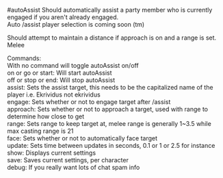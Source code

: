 #autoAssist
Should automatically assist a party member who is currently engaged if you aren't already engaged.  
Auto /assist player selection is coming soon (tm)  
  
Should attempt to maintain a distance if approach is on and a range is set. Melee  

Commands:  
With no command will toggle autoAssist on/off  
on or go or start: Will start autoAssist  
off or stop or end: Will stop autoAssist  
assist: Sets the assist target, this needs to be the capitalized name of the player i.e. Ekrividus not ekrividus  
engage: Sets whether or not to engage target after /assist  
approach: Sets whether or not to approach a target, used with range to determine how close to get  
range: Sets range to keep target at, melee range is generally 1~3.5 while max casting range is 21  
face: Sets whether or not to automatically face target  
update: Sets time between updates in seconds, 0.1 or 1 or 2.5 for instance  
show: Displays current settings  
save: Saves current settings, per character  
debug: If you really want lots of chat spam info  
